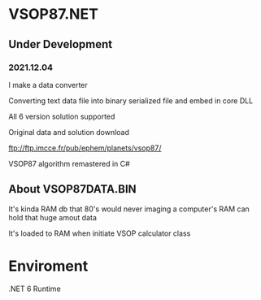 # VSOP87.NET 
## Under Development

### 2021.12.04 

I make a data converter

Converting text data file into binary serialized file and embed in core DLL

All 6 version solution supported

Original data and solution download 

 ftp://ftp.imcce.fr/pub/ephem/planets/vsop87/

VSOP87 algorithm remastered in C#

## About VSOP87DATA.BIN

It's kinda RAM db that 80's would never imaging a computer's RAM can hold that huge amout data 

It's loaded to RAM when initiate VSOP calculator class

# Enviroment 
.NET 6 Runtime
